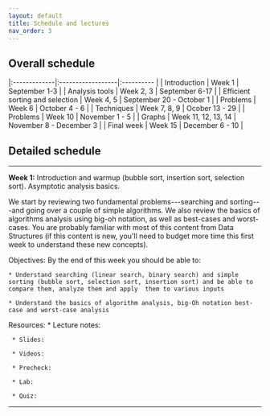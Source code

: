 ```yaml
---
layout: default 
title: Schedule and lectures
nav_order: 3
---
```


## Overall schedule 

|:-------------|:------------------|:---------- |
| Introduction                     | Week 1 | September 1-3 |
| Analysis tools                   | Week 2, 3 | September 6-17 |
| Efficient sorting and selection  | Week 4, 5 | September 20 - October 1 |
| Problems                         | Week 6 | October 4 - 6 | 
| Techniques                       | Week 7, 8, 9 |  Ocober 13 - 29 | 
| Problems                         | Week 10 | November 1 - 5 | 
| Graphs                           | Week 11, 12, 13, 14 | November 8 - December 3 | 
| Final week                       | Week 15 | December 6 - 10 | 



## Detailed schedule

***

 __Week 1:__ Introduction and warmup (bubble sort, insertion sort, selection sort). Asymptotic analysis basics.

We start by reviewing two fundamental problems---searching and sorting---and going over a couple of simple algorithms. We also review the basics of algorithms analysis using big-oh notation, as well as best-cases and worst-cases.  You are probably familiar with most of this content from Data Structures (if this  content is new, you'll need to budget more time this first week to understand these new concepts). 

Objectives: By the end of this  week you should be able to:

    * Understand searching (linear search, binary search) and simple sorting (bubble sort, selection sort, insertion sort) and be able to compare them, analyze them and apply  them to various inputs
    
    * Understand the basics of algorithm analysis, big-Oh notation best-case and worst-case analysis

Resources: 
     * Lecture notes: 
     
     * Slides: 
     
     * Videos: 
     
     * Precheck: 
     
     * Lab: 
     
     * Quiz: 
     
   ***
   
   
